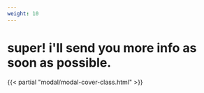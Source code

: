 ```yaml
---
weight: 10
---
```


# super! i'll send you more info as soon as possible.

<!-- modal cover, only put once -->
{{< partial "modal/modal-cover-class.html" >}}
